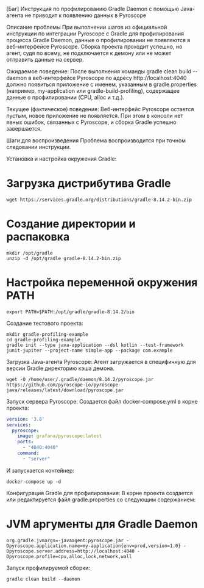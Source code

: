 [Баг] Инструкция по профилированию Gradle Daemon с помощью Java-агента не приводит к появлению данных в Pyroscope

Описание проблемы
При выполнении шагов из официальной инструкции по интеграции Pyroscope с Gradle для профилирования процесса Gradle Daemon, данные о профилировании не появляются в веб-интерфейсе Pyroscope. Сборка проекта проходит успешно, но агент, судя по всему, не подключается к демону или не может отправить данные на сервер.

Ожидаемое поведение:
После выполнения команды gradle clean build --daemon в веб-интерфейсе Pyroscope по адресу http://localhost:4040 должно появиться приложение с именем, указанным в gradle.properties (например, my-application или gradle-build-profiling), содержащее данные о профилировании (CPU, alloc и т.д.).

Текущее (фактическое) поведение:
Веб-интерфейс Pyroscope остается пустым, новое приложение не появляется. При этом в консоли нет явных ошибок, связанных с Pyroscope, и сборка Gradle успешно завершается.

Шаги для воспроизведения
Проблема воспроизводится при точном следовании инструкции.

Установка и настройка окружения Gradle:

# Загрузка дистрибутива Gradle
```
wget https://services.gradle.org/distributions/gradle-8.14.2-bin.zip
```
# Создание директории и распаковка
```
mkdir /opt/gradle
unzip -d /opt/gradle gradle-8.14.2-bin.zip
```
# Настройка переменной окружения PATH
```
export PATH=$PATH:/opt/gradle/gradle-8.14.2/bin
```
Создание тестового проекта:
```
mkdir gradle-profiling-example
cd gradle-profiling-example
gradle init --type java-application --dsl kotlin --test-framework junit-jupiter --project-name simple-app --package com.example
```
Загрузка Java-агента Pyroscope:
Агент загружается в специфичную для версии Gradle директорию кэша демона.
```
wget -O /home/user/.gradle/daemon/8.14.2/pyroscope.jar https://github.com/pyroscope-io/pyroscope-java/releases/latest/download/pyroscope.jar
```
Запуск сервера Pyroscope:
Создается файл docker-compose.yml в корне проекта:
```yaml
version: '3.8'
services:
  pyroscope:
    image: grafana/pyroscope:latest
    ports:
      - "4040:4040"
    command:
      - "server"
```
И запускается контейнер:
```
docker-compose up -d
```
Конфигурация Gradle для профилирования:
В корне проекта создается или редактируется файл gradle.properties со следующим содержанием:

# JVM аргументы для Gradle Daemon
```
org.gradle.jvmargs=-javaagent:pyroscope.jar -Dpyroscope.application.name=my-application{env=prod,version=1.0} -Dpyroscope.server.address=http://localhost:4040 -Dpyroscope.profile=cpu,alloc,lock,network,wall
```
Запуск профилируемой сборки:
```
gradle clean build --daemon
```
